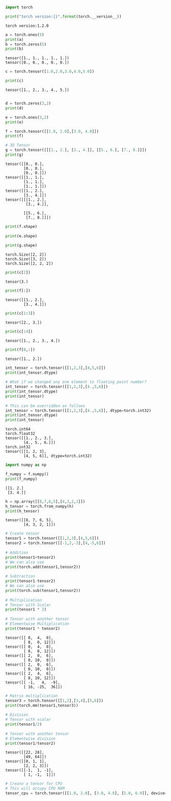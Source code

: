 

```python
import torch
```


```python
print("torch version:{}".format(torch.__version__))
```

    torch version:1.2.0



```python
a = torch.ones(5)
print(a)
b = torch.zeros(5)
print(b)
```

    tensor([1., 1., 1., 1., 1.])
    tensor([0., 0., 0., 0., 0.])



```python
c = torch.tensor([1.0,2.0,3.0,4.0,5.0])
```


```python
print(c)
```

    tensor([1., 2., 3., 4., 5.])



```python

d = torch.zeros(3,2)
print(d)

e = torch.ones(3,2)
print(e)

f = torch.tensor([[1.0, 2.0],[3.0, 4.0]])
print(f)

# 3D Tensor
g = torch.tensor([[[1., 2.], [3., 4.]], [[5., 6.], [7., 8.]]])
print(g)
```

    tensor([[0., 0.],
            [0., 0.],
            [0., 0.]])
    tensor([[1., 1.],
            [1., 1.],
            [1., 1.]])
    tensor([[1., 2.],
            [3., 4.]])
    tensor([[[1., 2.],
             [3., 4.]],
    
            [[5., 6.],
             [7., 8.]]])



```python
print(f.shape)
 
print(e.shape)
 
print(g.shape)
```

    torch.Size([2, 2])
    torch.Size([3, 2])
    torch.Size([2, 2, 2])



```python
print(c[2])
```

    tensor(3.)



```python
print(f[:])
```

    tensor([[1., 2.],
            [3., 4.]])



```python
print(c[1:3])
```

    tensor([2., 3.])



```python
print(c[:4])
```

    tensor([1., 2., 3., 4.])



```python
print(f[0,:])
```

    tensor([1., 2.])



```python
int_tensor = torch.tensor([[1,2,3],[4,5,6]])
print(int_tensor.dtype)
 
# What if we changed any one element to floating point number?
int_tensor = torch.tensor([[1,2,3],[4.,5,6]])
print(int_tensor.dtype)
print(int_tensor)
 
# This can be overridden as follows
int_tensor = torch.tensor([[1,2,3],[4.,5,6]], dtype=torch.int32)
print(int_tensor.dtype)
print(int_tensor)
```

    torch.int64
    torch.float32
    tensor([[1., 2., 3.],
            [4., 5., 6.]])
    torch.int32
    tensor([[1, 2, 3],
            [4, 5, 6]], dtype=torch.int32)



```python
import numpy as np
```


```python
f_numpy = f.numpy()
print(f_numpy)
```

    [[1. 2.]
     [3. 4.]]



```python
h = np.array([[8,7,6,5],[4,3,2,1]])
h_tensor = torch.from_numpy(h)
print(h_tensor)
```

    tensor([[8, 7, 6, 5],
            [4, 3, 2, 1]])



```python
# Create tensor
tensor1 = torch.tensor([[1,2,3],[4,5,6]])
tensor2 = torch.tensor([[-1,2,-3],[4,-5,6]])
 
# Addition
print(tensor1+tensor2)
# We can also use
print(torch.add(tensor1,tensor2))
 
# Subtraction
print(tensor1-tensor2)
# We can also use
print(torch.sub(tensor1,tensor2))
 
# Multiplication
# Tensor with Scalar
print(tensor1 * 2)
 
# Tensor with another tensor
# Elementwise Multiplication
print(tensor1 * tensor2)
```

    tensor([[ 0,  4,  0],
            [ 8,  0, 12]])
    tensor([[ 0,  4,  0],
            [ 8,  0, 12]])
    tensor([[ 2,  0,  6],
            [ 0, 10,  0]])
    tensor([[ 2,  0,  6],
            [ 0, 10,  0]])
    tensor([[ 2,  4,  6],
            [ 8, 10, 12]])
    tensor([[ -1,   4,  -9],
            [ 16, -25,  36]])



```python
# Matrix multiplication
tensor3 = torch.tensor([[1,2],[3,4],[5,6]])
print(torch.mm(tensor1,tensor3))
 
# Division
# Tensor with scalar
print(tensor1/2)
 
# Tensor with another tensor
# Elementwise division
print(tensor1/tensor2)
```

    tensor([[22, 28],
            [49, 64]])
    tensor([[0, 1, 1],
            [2, 2, 3]])
    tensor([[-1,  1, -1],
            [ 1, -1,  1]])



```python
# Create a tensor for CPU
# This will occupy CPU RAM
tensor_cpu = torch.tensor([[1.0, 2.0], [3.0, 4.0], [5.0, 6.0]], device='cpu')
```


```python

```
